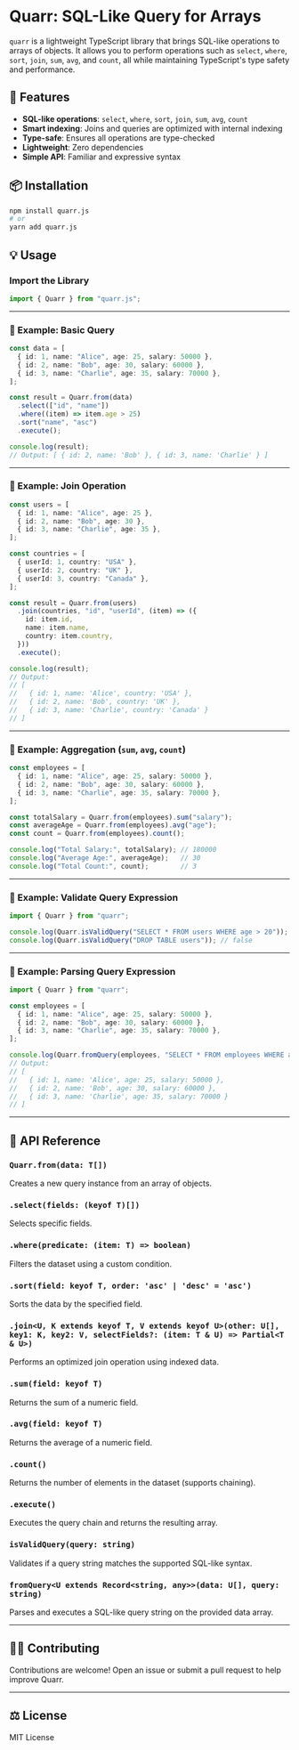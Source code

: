 # Quarr: SQL-Like Query for Arrays

`quarr` is a lightweight TypeScript library that brings SQL-like operations to arrays of objects. It allows you to perform operations such as `select`, `where`, `sort`, `join`, `sum`, `avg`, and `count`, all while maintaining TypeScript's type safety and performance.

## 🚀 Features

- **SQL-like operations**: `select`, `where`, `sort`, `join`, `sum`, `avg`, `count`
- **Smart indexing**: Joins and queries are optimized with internal indexing
- **Type-safe**: Ensures all operations are type-checked
- **Lightweight**: Zero dependencies
- **Simple API**: Familiar and expressive syntax

## 📦 Installation

```bash
npm install quarr.js
# or
yarn add quarr.js
```

## 💡 Usage

### Import the Library

```typescript
import { Quarr } from "quarr.js";
```

---

### 🧭 Example: Basic Query

```typescript
const data = [
  { id: 1, name: "Alice", age: 25, salary: 50000 },
  { id: 2, name: "Bob", age: 30, salary: 60000 },
  { id: 3, name: "Charlie", age: 35, salary: 70000 },
];

const result = Quarr.from(data)
  .select(["id", "name"])
  .where((item) => item.age > 25)
  .sort("name", "asc")
  .execute();

console.log(result);
// Output: [ { id: 2, name: 'Bob' }, { id: 3, name: 'Charlie' } ]
```

---

### 🔗 Example: Join Operation

```typescript
const users = [
  { id: 1, name: "Alice", age: 25 },
  { id: 2, name: "Bob", age: 30 },
  { id: 3, name: "Charlie", age: 35 },
];

const countries = [
  { userId: 1, country: "USA" },
  { userId: 2, country: "UK" },
  { userId: 3, country: "Canada" },
];

const result = Quarr.from(users)
  .join(countries, "id", "userId", (item) => ({
    id: item.id,
    name: item.name,
    country: item.country,
  }))
  .execute();

console.log(result);
// Output:
// [
//   { id: 1, name: 'Alice', country: 'USA' },
//   { id: 2, name: 'Bob', country: 'UK' },
//   { id: 3, name: 'Charlie', country: 'Canada' }
// ]
```

---

### 🧮 Example: Aggregation (`sum`, `avg`, `count`)

```typescript
const employees = [
  { id: 1, name: "Alice", age: 25, salary: 50000 },
  { id: 2, name: "Bob", age: 30, salary: 60000 },
  { id: 3, name: "Charlie", age: 35, salary: 70000 },
];

const totalSalary = Quarr.from(employees).sum("salary");
const averageAge = Quarr.from(employees).avg("age");
const count = Quarr.from(employees).count();

console.log("Total Salary:", totalSalary); // 180000
console.log("Average Age:", averageAge);   // 30
console.log("Total Count:", count);        // 3
```

---

### 🧠 Example: Validate Query Expression

```typescript
import { Quarr } from "quarr";

console.log(Quarr.isValidQuery("SELECT * FROM users WHERE age > 20")); // true
console.log(Quarr.isValidQuery("DROP TABLE users")); // false
```

---

### 🧠 Example: Parsing Query Expression

```typescript
import { Quarr } from "quarr";

const employees = [
  { id: 1, name: "Alice", age: 25, salary: 50000 },
  { id: 2, name: "Bob", age: 30, salary: 60000 },
  { id: 3, name: "Charlie", age: 35, salary: 70000 },
];

console.log(Quarr.fromQuery(employees, "SELECT * FROM employees WHERE age > 20"));
// Output:
// [
//   { id: 1, name: 'Alice', age: 25, salary: 50000 },
//   { id: 2, name: 'Bob', age: 30, salary: 60000 },
//   { id: 3, name: 'Charlie', age: 35, salary: 70000 }
// ]
```

---

## 🧩 API Reference

### `Quarr.from(data: T[])`
Creates a new query instance from an array of objects.

### `.select(fields: (keyof T)[])`
Selects specific fields.

### `.where(predicate: (item: T) => boolean)`
Filters the dataset using a custom condition.

### `.sort(field: keyof T, order: 'asc' | 'desc' = 'asc')`
Sorts the data by the specified field.

### `.join<U, K extends keyof T, V extends keyof U>(other: U[], key1: K, key2: V, selectFields?: (item: T & U) => Partial<T & U>)`
Performs an optimized join operation using indexed data.

### `.sum(field: keyof T)`
Returns the sum of a numeric field.

### `.avg(field: keyof T)`
Returns the average of a numeric field.

### `.count()`
Returns the number of elements in the dataset (supports chaining).

### `.execute()`
Executes the query chain and returns the resulting array.

### `isValidQuery(query: string)`
Validates if a query string matches the supported SQL-like syntax.

### `fromQuery<U extends Record<string, any>>(data: U[], query: string)`
Parses and executes a SQL-like query string on the provided data array.

---

## 🧑‍💻 Contributing

Contributions are welcome! Open an issue or submit a pull request to help improve Quarr.

---

## ⚖️ License

MIT License

